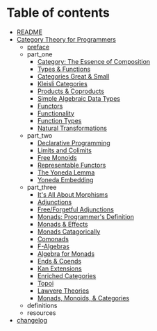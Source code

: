 # Table of contents

* [README](README.md)
* [Category Theory for Programmers](category-theory-for-programmers/README.md)
  * [preface](category-theory-for-programmers/preface.md)
  * part\_one
    * [Category: The Essence of Composition](category-theory-for-programmers/part_one/category-the-essence-of-composition.md)
    * [Types & Functions](category-theory-for-programmers/part_one/types-and-functions.md)
    * [Categories Great & Small](category-theory-for-programmers/part_one/categories-great-and-small.md)
    * [Kleisli Categories](category-theory-for-programmers/part_one/kleisli-categories.md)
    * [Products & Coproducts](category-theory-for-programmers/part_one/products-and-coproducts.md)
    * [Simple Algebraic Data Types](category-theory-for-programmers/part_one/simple-algebraic-data-types.md)
    * [Functors](category-theory-for-programmers/part_one/functors.md)
    * [Functionality](category-theory-for-programmers/part_one/functionality.md)
    * [Function Types](category-theory-for-programmers/part_one/function-types.md)
    * [Natural Transformations](category-theory-for-programmers/part_one/natural-transformations.md)
  * part\_two
    * [Declarative Programming](category-theory-for-programmers/part_two/ch01.md)
    * [Limits and Colimits](category-theory-for-programmers/part_two/ch02.md)
    * [Free Monoids](category-theory-for-programmers/part_two/ch03.md)
    * [Representable Functors](category-theory-for-programmers/part_two/ch04.md)
    * [The Yoneda Lemma](category-theory-for-programmers/part_two/ch05.md)
    * [Yoneda Embedding](category-theory-for-programmers/part_two/ch06.md)
  * part\_three
    * [It's All About Morphisms](category-theory-for-programmers/part_three/ch01.md)
    * [Adjunctions](category-theory-for-programmers/part_three/ch02.md)
    * [Free/Forgetful Adjunctions](category-theory-for-programmers/part_three/ch03.md)
    * [Monads: Programmer's Definition](category-theory-for-programmers/part_three/ch04.md)
    * [Monads & Effects](category-theory-for-programmers/part_three/ch05.md)
    * [Monads Catagorically](category-theory-for-programmers/part_three/ch06.md)
    * [Comonads](category-theory-for-programmers/part_three/ch07.md)
    * [F-Algebras](category-theory-for-programmers/part_three/ch08.md)
    * [Algebra for Monads](category-theory-for-programmers/part_three/ch09.md)
    * [Ends & Coends](category-theory-for-programmers/part_three/ch10.md)
    * [Kan Extensions](category-theory-for-programmers/part_three/ch11.md)
    * [Enriched Categories](category-theory-for-programmers/part_three/ch12.md)
    * [Topoi](category-theory-for-programmers/part_three/ch13.md)
    * [Lawvere Theories](category-theory-for-programmers/part_three/ch14.md)
    * [Monads, Monoids, & Categories](category-theory-for-programmers/part_three/ch15.md)
  * definitions
  * resources
* [changelog](changelog.md)

